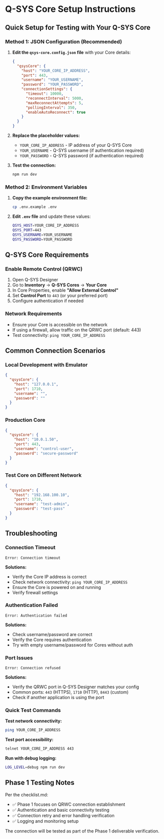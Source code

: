 # Q-SYS Core Setup Instructions

## Quick Setup for Testing with Your Q-SYS Core

### Method 1: JSON Configuration (Recommended)

1. **Edit the `qsys-core.config.json` file** with your Core details:
   ```json
   {
     "qsysCore": {
       "host": "YOUR_CORE_IP_ADDRESS",
       "port": 443,
       "username": "YOUR_USERNAME", 
       "password": "YOUR_PASSWORD",
       "connectionSettings": {
         "timeout": 10000,
         "reconnectInterval": 5000,
         "maxReconnectAttempts": 5,
         "pollingInterval": 350,
         "enableAutoReconnect": true
       }
     }
   }
   ```

2. **Replace the placeholder values:**
   - `YOUR_CORE_IP_ADDRESS` - IP address of your Q-SYS Core
   - `YOUR_USERNAME` - Q-SYS username (if authentication required)
   - `YOUR_PASSWORD` - Q-SYS password (if authentication required)

3. **Test the connection:**
   ```bash
   npm run dev
   ```

### Method 2: Environment Variables

1. **Copy the example environment file:**
   ```bash
   cp .env.example .env
   ```

2. **Edit `.env` file** and update these values:
   ```bash
   QSYS_HOST=YOUR_CORE_IP_ADDRESS
   QSYS_PORT=443
   QSYS_USERNAME=YOUR_USERNAME
   QSYS_PASSWORD=YOUR_PASSWORD
   ```

## Q-SYS Core Requirements

### Enable Remote Control (QRWC)
1. Open Q-SYS Designer
2. Go to **Inventory** → **Q-SYS Cores** → **Your Core**
3. In Core Properties, enable **"Allow External Control"**
4. Set **Control Port** to `443` (or your preferred port)
5. Configure authentication if needed

### Network Requirements
- Ensure your Core is accessible on the network
- If using a firewall, allow traffic on the QRWC port (default: 443)
- Test connectivity: `ping YOUR_CORE_IP_ADDRESS`

## Common Connection Scenarios

### Local Development with Emulator
```json
{
  "qsysCore": {
    "host": "127.0.0.1",
    "port": 1710,
    "username": "",
    "password": ""
  }
}
```

### Production Core
```json
{
  "qsysCore": {
    "host": "10.0.1.50",
    "port": 443,
    "username": "control-user",
    "password": "secure-password"
  }
}
```

### Test Core on Different Network
```json
{
  "qsysCore": {
    "host": "192.168.100.10",
    "port": 1710,
    "username": "test-admin",
    "password": "test-pass"
  }
}
```

## Troubleshooting

### Connection Timeout
```
Error: Connection timeout
```
**Solutions:**
- Verify the Core IP address is correct
- Check network connectivity: `ping YOUR_CORE_IP_ADDRESS`
- Ensure the Core is powered on and running
- Verify firewall settings

### Authentication Failed
```
Error: Authentication failed
```
**Solutions:**
- Check username/password are correct
- Verify the Core requires authentication
- Try with empty username/password for Cores without auth

### Port Issues
```
Error: Connection refused
```
**Solutions:**
- Verify the QRWC port in Q-SYS Designer matches your config
- Common ports: `443` (HTTPS), `1710` (HTTP), `8443` (custom)
- Check if another application is using the port

### Quick Test Commands

**Test network connectivity:**
```bash
ping YOUR_CORE_IP_ADDRESS
```

**Test port accessibility:**
```bash
telnet YOUR_CORE_IP_ADDRESS 443
```

**Run with debug logging:**
```bash
LOG_LEVEL=debug npm run dev
```

## Phase 1 Testing Notes

Per the checklist.md:
- ✅ Phase 1 focuses on QRWC connection establishment
- ✅ Authentication and basic connectivity testing
- ✅ Connection retry and error handling verification
- ✅ Logging and monitoring setup

The connection will be tested as part of the Phase 1 deliverable verification. 